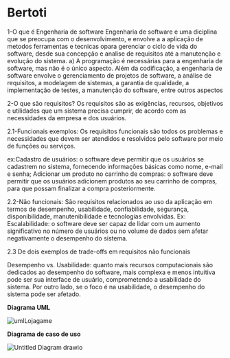 # Bertoti

1-O que é Engenharia de software
Engenharia de software e uma diciplina que se preocupa com o desenvolvimento, e envolve a a aplicação de metodos ferramentas e tecnicas opara gerenciar o ciclo de vida do software, desde sua concepção e analise de requisitos até a manutenção e evolução do sistema.
 a) A programação é necessárias para a engenharia de software, mas não é o único aspecto. Além da codificação, a engenharia de software envolve o gerenciamento de projetos de software, a análise de requisitos, a modelagem de sistemas, a garantia de qualidade, a implementação de testes, a manutenção do software, entre outros aspectos

2-O que são requisitos?
Os requisitos são as exigências, recursos, objetivos e utilidades que um sistema precisa cumprir, de acordo com as necessidades da empresa e dos usuários.

2.1-Funcionais exemplos: Os requisitos funcionais são todos os problemas e necessidades que devem ser atendidos e resolvidos pelo software por meio de funções ou serviços.

ex:Cadastro de usuários: o software deve permitir que os usuários se cadastrem no sistema, fornecendo informações básicas como nome, e-mail e senha;
Adicionar um produto no carrinho de compras: o software deve permitir que os usuários adicionem produtos ao seu carrinho de compras, para que possam finalizar a compra posteriormente.

2.2-Não funcionais: São requisitos relacionados ao uso da aplicação em termos de desempenho, usabilidade, confiabilidade, segurança, disponibilidade, manutenibilidade e tecnologias envolvidas.
Ex: Escalabilidade: o software deve ser capaz de lidar com um aumento significativo no número de usuários ou no volume de dados sem afetar negativamente o desempenho do sistema.

2.3 De dois exemplos de trade-offs em requisitos não funcionais 

Desempenho vs. Usabilidade: quanto mais recursos computacionais são dedicados ao desempenho do software, mais complexa e menos intuitiva pode ser sua interface de usuário, comprometendo a usabilidade do sistema. Por outro lado, se o foco é na usabilidade, o desempenho do sistema pode ser afetado.

**Diagrama UML**

![umlLojagame](https://github.com/L0uks/Bertoti/assets/99774131/e7288800-1be5-48be-85eb-1061dcabd834)


**Diagrama de caso de uso**

![Untitled Diagram drawio](https://github.com/L0uks/Bertoti/assets/99774131/1d0436cd-2568-4b6f-9228-f40911483971)
